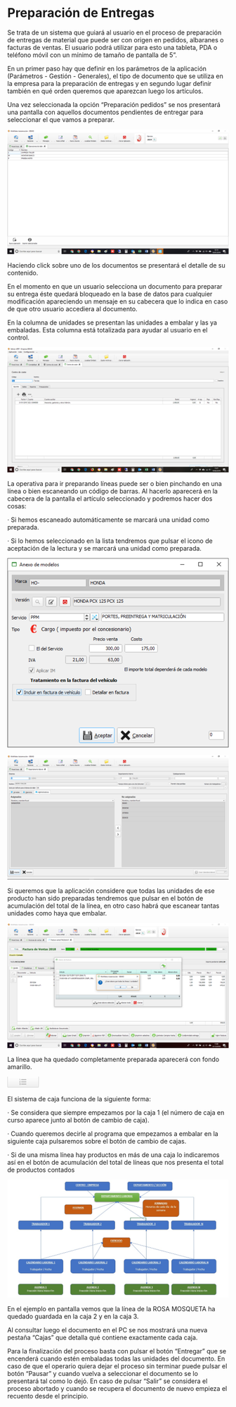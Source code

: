 # Preparación de Entregas

Se trata de un sistema que guiará al usuario en el proceso de preparación de entregas de material que puede ser con origen en pedidos, albaranes o facturas de ventas. El usuario podrá utilizar para esto una tableta, PDA o teléfono móvil con un mínimo de tamaño de pantalla de 5”.

En un primer paso hay que definir en los parámetros de la aplicación \(Parámetros - Gestión - Generales\), el tipo de documento que se utiliza en la empresa para la preparación de entregas y en segundo lugar definir también en qué orden queremos que aparezcan luego los artículos.

Una vez seleccionada la opción “Preparación pedidos” se nos presentará una pantalla con aquellos documentos pendientes de entregar para seleccionar el que vamos a preparar.

![](../.gitbook/assets/image%20%28332%29.png)

Haciendo click sobre uno de los documentos se presentará el detalle de su contenido.

En el momento en que un usuario selecciona un documento para preparar su entrega éste quedará bloqueado en la base de datos para cualquier modificación apareciendo un mensaje en su cabecera que lo indica en caso de que otro usuario accediera al documento.

En la columna de unidades se presentan las unidades a embalar y las ya embaladas. Esta columna está totalizada para ayudar al usuario en el control.

![](../.gitbook/assets/image%20%28215%29.png)

La operativa para ir preparando líneas puede ser o bien pinchando en una línea o bien escaneando un código de barras. Al hacerlo aparecerá en la cabecera de la pantalla el artículo seleccionado y podremos hacer dos cosas:

·         Si hemos escaneado automáticamente se marcará una unidad como preparada.

·         Si lo hemos seleccionado en la lista tendremos que pulsar el icono de aceptación de la lectura y se marcará una unidad como preparada.

![](../.gitbook/assets/image%20%2876%29.png)

![](../.gitbook/assets/image%20%28339%29.png)

Si queremos que la aplicación considere que todas las unidades de ese producto han sido preparadas tendremos que pulsar en el botón de acumulación del total de la línea, en otro caso habrá que escanear tantas unidades como haya que embalar.

![](../.gitbook/assets/image%20%28201%29.png)

La línea que ha quedado completamente preparada aparecerá con fondo amarillo.

![](../.gitbook/assets/image%20%2812%29.png)

El sistema de caja funciona de la siguiente forma:

·         Se considera que siempre empezamos por la caja 1 \(el número de caja en curso aparece junto al botón de cambio de caja\).

·         Cuando queremos decirle al programa que empezamos a embalar en la siguiente caja pulsaremos sobre el botón de cambio de cajas.

·         Si de una misma línea hay productos en más de una caja lo indicaremos así en el botón de acumulación del total de líneas que nos presenta el total de productos contados

![](../.gitbook/assets/image%20%28278%29.png)

En el ejemplo en pantalla vemos que la línea de la ROSA MOSQUETA ha quedado guardada en la caja 2 y en la caja 3.

Al consultar luego el documento en el PC se nos mostrará una nueva pestaña “Cajas” que detalla qué contiene exactamente cada caja.

Para la finalización del proceso basta con pulsar el botón “Entregar” que se encenderá cuando estén embaladas todas las unidades del documento. En caso de que el operario quiera dejar el proceso sin terminar puede pulsar el botón “Pausar” y cuando vuelva a seleccionar el documento se lo presentará tal como lo dejó. En caso de pulsar “Salir” se considera el proceso abortado y cuando se recupera el documento de nuevo empieza el recuento desde el principio.

